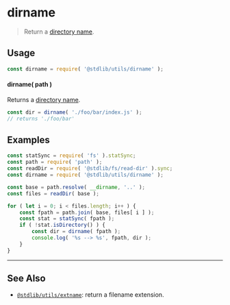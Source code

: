 <!--

@license Apache-2.0

Copyright (c) 2018 The Stdlib Authors.

Licensed under the Apache License, Version 2.0 (the "License");
you may not use this file except in compliance with the License.
You may obtain a copy of the License at

   http://www.apache.org/licenses/LICENSE-2.0

Unless required by applicable law or agreed to in writing, software
distributed under the License is distributed on an "AS IS" BASIS,
WITHOUT WARRANTIES OR CONDITIONS OF ANY KIND, either express or implied.
See the License for the specific language governing permissions and
limitations under the License.

-->

# dirname

> Return a [directory name][dirname].

<section class="usage">

## Usage

```javascript
const dirname = require( '@stdlib/utils/dirname' );
```

#### dirname( path )

Returns a [directory name][dirname].

```javascript
const dir = dirname( './foo/bar/index.js' );
// returns './foo/bar'
```

</section>

<!-- /.usage -->

<section class="examples">

## Examples

<!-- eslint-disable node/no-sync -->

<!-- eslint no-undef: "error" -->

```javascript
const statSync = require( 'fs' ).statSync;
const path = require( 'path' );
const readDir = require( '@stdlib/fs/read-dir' ).sync;
const dirname = require( '@stdlib/utils/dirname' );

const base = path.resolve( __dirname, '..' );
const files = readDir( base );

for ( let i = 0; i < files.length; i++ ) {
    const fpath = path.join( base, files[ i ] );
    const stat = statSync( fpath );
    if ( !stat.isDirectory() ) {
        const dir = dirname( fpath );
        console.log( '%s --> %s', fpath, dir );
    }
}
```

</section>

<!-- /.examples -->

<!-- Section for related `stdlib` packages. Do not manually edit this section, as it is automatically populated. -->

<section class="related">

* * *

## See Also

-   <span class="package-name">[`@stdlib/utils/extname`][@stdlib/utils/extname]</span><span class="delimiter">: </span><span class="description">return a filename extension.</span>

</section>

<!-- /.related -->

<!-- Section for all links. Make sure to keep an empty line after the `section` element and another before the `/section` close. -->

<section class="links">

[dirname]: https://en.wikipedia.org/wiki/Dirname

<!-- <related-links> -->

[@stdlib/utils/extname]: https://github.com/stdlib-js/stdlib/tree/develop/lib/node_modules/%40stdlib/utils/extname

<!-- </related-links> -->

</section>

<!-- /.links -->
